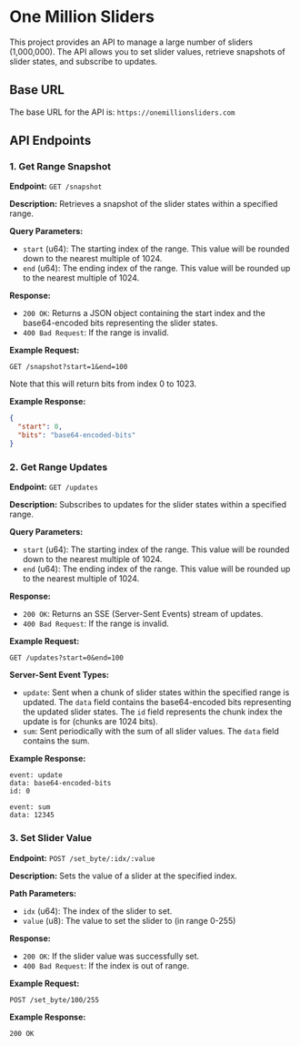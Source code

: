 # One Million Sliders

This project provides an API to manage a large number of sliders (1,000,000). The API allows you to set slider values, retrieve snapshots of slider states, and subscribe to updates.

## Base URL

The base URL for the API is: `https://onemillionsliders.com`

## API Endpoints

### 1. Get Range Snapshot

**Endpoint:** `GET /snapshot`

**Description:** Retrieves a snapshot of the slider states within a specified range.

**Query Parameters:**
- `start` (u64): The starting index of the range. This value will be rounded down to the nearest multiple of 1024.
- `end` (u64): The ending index of the range. This value will be rounded up to the nearest multiple of 1024.

**Response:**
- `200 OK`: Returns a JSON object containing the start index and the base64-encoded bits representing the slider states.
- `400 Bad Request`: If the range is invalid.

**Example Request:**
```http
GET /snapshot?start=1&end=100
```

Note that this will return bits from index 0 to 1023.

**Example Response:**
```json
{
  "start": 0,
  "bits": "base64-encoded-bits"
}
```

### 2. Get Range Updates

**Endpoint:** `GET /updates`

**Description:** Subscribes to updates for the slider states within a specified range.

**Query Parameters:**
- `start` (u64): The starting index of the range. This value will be rounded down to the nearest multiple of 1024.
- `end` (u64): The ending index of the range. This value will be rounded up to the nearest multiple of 1024.

**Response:**
- `200 OK`: Returns an SSE (Server-Sent Events) stream of updates.
- `400 Bad Request`: If the range is invalid.

**Example Request:**
```http
GET /updates?start=0&end=100
```

**Server-Sent Event Types:**
- `update`: Sent when a chunk of slider states within the specified range is updated. The `data` field contains the base64-encoded bits representing the updated slider states. The `id` field represents the chunk index the update is for (chunks are 1024 bits).
- `sum`: Sent periodically with the sum of all slider values. The `data` field contains the sum.

**Example Response:**
```http
event: update
data: base64-encoded-bits
id: 0

event: sum
data: 12345
```

### 3. Set Slider Value

**Endpoint:** `POST /set_byte/:idx/:value`

**Description:** Sets the value of a slider at the specified index.

**Path Parameters:**
- `idx` (u64): The index of the slider to set.
- `value` (u8): The value to set the slider to (in range 0-255)

**Response:**
- `200 OK`: If the slider value was successfully set.
- `400 Bad Request`: If the index is out of range.

**Example Request:**
```http
POST /set_byte/100/255
```

**Example Response:**
```http
200 OK
```
